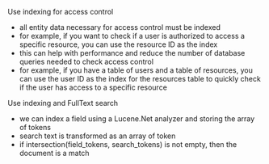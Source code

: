 Use indexing for access control
- all entity data necessary for access control must be indexed
- for example, if you want to check if a user is authorized to access a specific resource, you can use the resource ID as the index
- this can help with performance and reduce the number of database queries needed to check access control
- for example, if you have a table of users and a table of resources, you can use the user ID as the index for the resources table to quickly check if the user has access to a specific resource

Use indexing and FullText search
- we can index a field using a Lucene.Net analyzer and storing the array of tokens 
- search text is transformed as an array of token 
- if intersection(field_tokens, search_tokens) is not empty, then the document is a match
